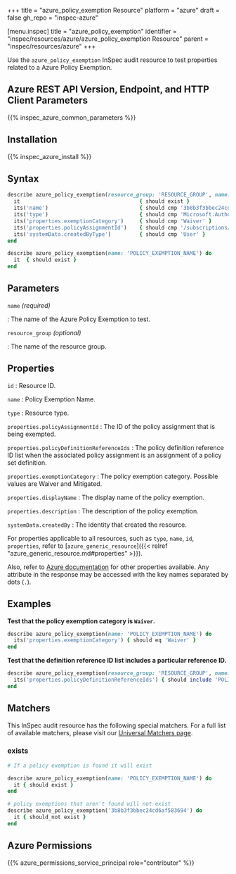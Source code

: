 +++
title = "azure_policy_exemption Resource"
platform = "azure"
draft = false
gh_repo = "inspec-azure"

[menu.inspec]
title = "azure_policy_exemption"
identifier = "inspec/resources/azure/azure_policy_exemption Resource"
parent = "inspec/resources/azure"
+++

Use the `azure_policy_exemption` InSpec audit resource to test properties related to a Azure Policy Exemption.

## Azure REST API Version, Endpoint, and HTTP Client Parameters

{{% inspec_azure_common_parameters %}}

## Installation

{{% inspec_azure_install %}}

## Syntax

```ruby
describe azure_policy_exemption(resource_group: 'RESOURCE_GROUP', name: 'POLICY_EXEMPTION_NAME') do
  it                                      { should exist }
  its('name')                             { should cmp '3b8b3f3bbec24cd6af583694' }
  its('type')                             { should cmp 'Microsoft.Authorization/policyExemptions' }
  its('properties.exemptionCategory')     { should cmp 'Waiver' }
  its('properties.policyAssignmentId')    { should cmp '/subscriptions/ae640e6b-ba3e-4256-9d62-2993eecfa6f2/providers/Microsoft.Authorization/policyAssignments/CostManagement' }
  its('systemData.createdByType')         { should cmp 'User' }
end
```

```ruby
describe azure_policy_exemption(name: 'POLICY_EXEMPTION_NAME') do
  it  { should exist }
end
```

## Parameters

`name` _(required)_

: The name of the Azure Policy Exemption to test.

`resource_group` _(optional)_

: The name of the resource group.

## Properties

`id`
: Resource ID.

`name`
: Policy Exemption Name.

`type`
: Resource type.

`properties.policyAssignmentId`
: The ID of the policy assignment that is being exempted.

`properties.policyDefinitionReferenceIds`
: The policy definition reference ID list when the associated policy assignment is an assignment of a policy set definition.

`properties.exemptionCategory`
: The policy exemption category. Possible values are Waiver and Mitigated.

`properties.displayName`
: The display name of the policy exemption.

`properties.description`
: The description of the policy exemption.

`systemData.createdBy`
: The identity that created the resource.

For properties applicable to all resources, such as `type`, `name`, `id`, `properties`, refer to [`azure_generic_resource`]({{< relref "azure_generic_resource.md#properties" >}}).

Also, refer to [Azure documentation](https://docs.microsoft.com/en-us/rest/api/policy/policy-exemptions/get) for other properties available.
Any attribute in the response may be accessed with the key names separated by dots (`.`).

## Examples

**Test that the policy exemption category is `Waiver`.**

```ruby
describe azure_policy_exemption(name: 'POLICY_EXEMPTION_NAME') do
  its('properties.exemptionCategory') { should eq 'Waiver' }
end
```

**Test that the definition reference ID list includes a particular reference ID.**

```ruby
describe azure_policy_exemption(resource_group: 'RESOURCE_GROUP', name: 'POLICY_EXEMPTION_NAME') do
  its('properties.policyDefinitionReferenceIds') { should include 'POLICY_DEFINITION_REFERENCE_ID' }
end
```

## Matchers

This InSpec audit resource has the following special matchers. For a full list of available matchers, please visit our [Universal Matchers page](/inspec/matchers/).

### exists

```ruby
# If a policy exemption is found it will exist

describe azure_policy_exemption(name: 'POLICY_EXEMPTION_NAME') do
  it { should exist }
end

# policy exemptions that aren't found will not exist
describe azure_policy_exemption('3b8b3f3bbec24cd6af583694') do
  it { should_not exist }
end
```

## Azure Permissions

{{% azure_permissions_service_principal role="contributor" %}}
